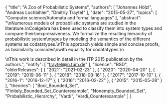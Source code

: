{
    "title": "A Zoo of Probabilistic Systems",
    "authors": [
        "Johannes Hölzl",
        "Andreas Lochbihler",
        "Dmitriy Traytel"
    ],
    "date": "2015-05-27",
    "topics": [
        "Computer science/Automata and formal languages"
    ],
    "abstract": "\nNumerous models of probabilistic systems are studied in the literature.\nCoalgebra has been used to classify them into system types and compare their\nexpressiveness.  We formalize the resulting hierarchy of probabilistic system\ntypes by modeling the semantics of the different systems as codatatypes.\nThis approach yields simple and concise proofs, as bisimilarity coincides\nwith equality for codatatypes.\n<p>\nThis work is described in detail in the ITP 2015 publication by the authors.",
    "notify": [
        "traytel@in.tum.de"
    ],
    "licence": "BSD",
    "olderReleases": [
        {
            "2021": "2021-02-23"
        },
        {
            "2020": "2020-04-20"
        },
        {
            "2019": "2019-06-11"
        },
        {
            "2018": "2018-08-16"
        },
        {
            "2017": "2017-10-10"
        },
        {
            "2016-1": "2016-12-17"
        },
        {
            "2016": "2016-02-22"
        },
        {
            "2015": "2015-05-28"
        }
    ],
    "theories": [
        "Bool_Bounded_Set",
        "Finitely_Bounded_Set_Counterexample",
        "Nonempty_Bounded_Set",
        "Probabilistic_Hierarchy",
        "Vardi",
        "Vardi_Counterexample"
    ]
}
